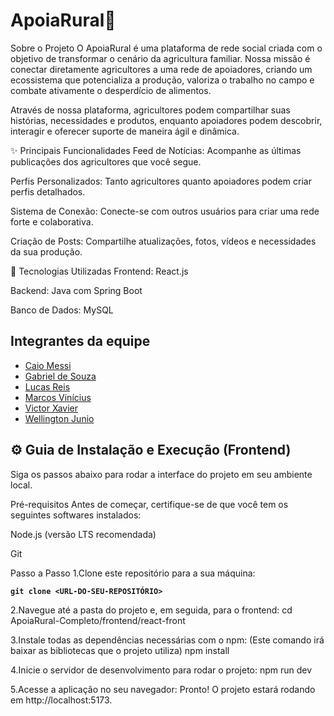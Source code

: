 # ApoiaRural🌾

Sobre o Projeto
O ApoiaRural é uma plataforma de rede social criada com o objetivo de transformar o cenário da agricultura familiar. Nossa missão é conectar diretamente agricultores a uma rede de apoiadores, criando um ecossistema que potencializa a produção, valoriza o trabalho no campo e combate ativamente o desperdício de alimentos.

Através de nossa plataforma, agricultores podem compartilhar suas histórias, necessidades e produtos, enquanto apoiadores podem descobrir, interagir e oferecer suporte de maneira ágil e dinâmica.

✨ Principais Funcionalidades
Feed de Notícias: Acompanhe as últimas publicações dos agricultores que você segue.

Perfis Personalizados: Tanto agricultores quanto apoiadores podem criar perfis detalhados.

Sistema de Conexão: Conecte-se com outros usuários para criar uma rede forte e colaborativa.

Criação de Posts: Compartilhe atualizações, fotos, vídeos e necessidades da sua produção.

🚀 Tecnologias Utilizadas
Frontend: React.js

Backend: Java com Spring Boot

Banco de Dados: MySQL

## Integrantes da equipe

* [Caio Messi](https://github.com/caiomccunha)
* [Gabriel de Souza](https://github.com/Gabriel-DEV-0ti)
* [Lucas Reis](https://github.com/reeislucaas)
* [Marcos Vinícius](https://github.com/marcosware)
* [Victor Xavier](https://github.com/VictorTadiela)
* [Wellington Junio](https://github.com/WellingtonJunioSilva)

## ⚙️ Guia de Instalação e Execução (Frontend)
Siga os passos abaixo para rodar a interface do projeto em seu ambiente local.

Pré-requisitos
Antes de começar, certifique-se de que você tem os seguintes softwares instalados:

  Node.js (versão LTS recomendada)

  Git

Passo a Passo
1.Clone este repositório para a sua máquina:

**`git clone <URL-DO-SEU-REPOSITÓRIO>`**

2.Navegue até a pasta do projeto e, em seguida, para o frontend:
cd ApoiaRural-Completo/frontend/react-front

3.Instale todas as dependências necessárias com o npm:
(Este comando irá baixar as bibliotecas que o projeto utiliza)
npm install

4.Inicie o servidor de desenvolvimento para rodar o projeto:
npm run dev

5.Acesse a aplicação no seu navegador:
Pronto! O projeto estará rodando em http://localhost:5173.
